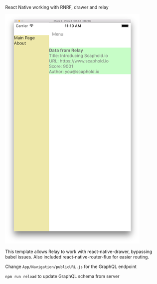 React Native working with RNRF, drawer and relay

![Image](./image.png "screenshot")

This template allows Relay to work with react-native-drawer, bypassing babel issues. Also included react-native-router-flux for easier routing.

Change `App/Navigation/publicURL.js` for the GraphQL endpoint

`npm run reload` to update GraphQL schema from server
